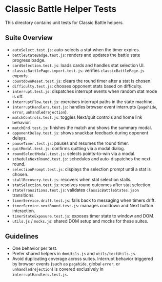 # Classic Battle Helper Tests

This directory contains unit tests for Classic Battle helpers.

## Suite Overview

- `autoSelect.test.js`: auto-selects a stat when the timer expires.
- `battleStateBadge.test.js`: renders and updates the battle state progress badge.
- `cardSelection.test.js`: loads cards and handles stat selection UI.
- `classicBattlePage.import.test.js`: verifies `classicBattlePage.js` exports.
- `countdownReset.test.js`: clears the round timer after a stat is chosen.
- `difficulty.test.js`: chooses opponent stats based on difficulty.
- `interrupt.test.js`: dispatches interrupt events when random stat mode is off.
- `interruptFlow.test.js`: exercises interrupt paths in the state machine.
- `interruptHandlers.test.js`: handles browser event interrupts (`pagehide`, `error`, `unhandledrejection`).
- `matchControls.test.js`: toggles Next/quit controls and home link behavior.
- `matchEnd.test.js`: finishes the match and shows the summary modal.
- `opponentDelay.test.js`: shows snackbar feedback during opponent delays.
- `pauseTimer.test.js`: pauses and resumes the round timer.
- `quitModal.test.js`: confirms quitting via a modal dialog.
- `roundSelectModal.test.js`: selects points-to-win via a modal.
- `scheduleNextRound.test.js`: schedules and auto-dispatches the next round.
- `selectionPrompt.test.js`: displays the selection prompt until a stat is chosen.
- `stallRecovery.test.js`: recovers when stat selection stalls.
- `statSelection.test.js`: resolves round outcomes after stat selection.
- `stateTransitions.test.js`: validates `classicBattleStates.json` transitions.
- `timerService.drift.test.js`: falls back to messaging when timers drift.
- `timerService.nextRound.test.js`: manages cooldown and Next button interaction.
- `timerStateExposure.test.js`: exposes timer state to window and DOM.
- `utils.js` / `mocks.js`: shared DOM setup and mocks for these suites.

## Guidelines

- One behavior per test.
- Prefer shared helpers in `domUtils.js` and `utils/testUtils.js`.
- Avoid duplicating coverage across suites. Interrupt behavior triggered by browser events (such as `pagehide`, global `error`, or `unhandledrejection`) is covered exclusively in `interruptHandlers.test.js`.
